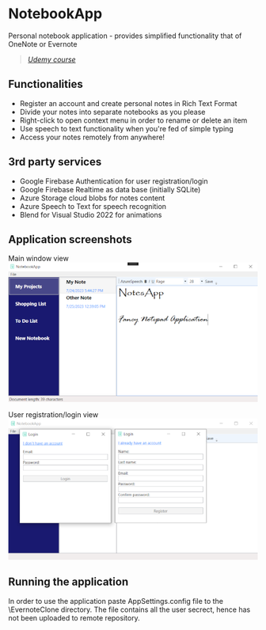 # NotebookApp
Personal notebook application - provides simplified functionality that of OneNote or Evernote
>_[Udemy course](https://eylearning.udemy.com/course/windows-presentation-foundation-masterclass/)_

## Functionalities
- Register an account and create personal notes in Rich Text Format
- Divide your notes into separate notebooks as you please
- Right-click to open context menu in order to rename or delete an item
- Use speech to text functionality when you're fed of simple typing
- Access your notes remotely from anywhere!

## 3rd party services
- Google Firebase Authentication for user registration/login
- Google Firebase Realtime as data base (initially SQLite)
- Azure Storage cloud blobs for notes content
- Azure Speech to Text for speech recognition
- Blend for Visual Studio 2022 for animations

## Application screenshots
Main window view  
![alt text](Screenshots/MainWindowResized.png?raw=true)

User registration/login view  
![alt text](Screenshots/UserAuthenticationResized.png?raw=true)

## Running the application
In order to use the application paste AppSettings.config file to the \EvernoteClone directory. The file contains all the user secrect, hence has not been uploaded to remote repository.
